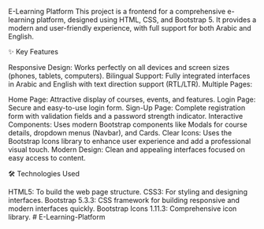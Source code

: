 E-Learning Platform
This project is a frontend for a comprehensive e-learning platform, designed using HTML, CSS, and Bootstrap 5. It provides a modern and user-friendly experience, with full support for both Arabic and English.

✨ Key Features

Responsive Design: Works perfectly on all devices and screen sizes (phones, tablets, computers).
Bilingual Support: Fully integrated interfaces in Arabic and English with text direction support (RTL/LTR).
Multiple Pages:

  Home Page: Attractive display of courses, events, and features.
  Login Page: Secure and easy-to-use login form.
  Sign-Up Page: Complete registration form with validation fields and a password strength indicator.
Interactive Components: Uses modern Bootstrap components like Modals for course details, dropdown menus (Navbar), and Cards.
Clear Icons: Uses the Bootstrap Icons library to enhance user experience and add a professional visual touch.
Modern Design: Clean and appealing interfaces focused on easy access to content.

🛠️ Technologies Used

HTML5: To build the web page structure.
CSS3: For styling and designing interfaces.
Bootstrap 5.3.3: CSS framework for building responsive and modern interfaces quickly.
Bootstrap Icons 1.11.3: Comprehensive icon library.
#   E - L e a r n i n g - P l a t f o r m  
 